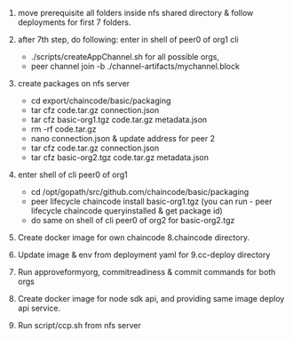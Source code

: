 1. move prerequisite all folders inside nfs shared directory & follow deployments for first 7 folders.

2. after 7th step, do following:
    enter in shell of peer0 of org1 cli
    - ./scripts/createAppChannel.sh
    for all possible orgs,
    - peer channel join -b ./channel-artifacts/mychannel.block

3. create packages on nfs server
    - cd export/chaincode/basic/packaging
    - tar cfz code.tar.gz connection.json 
    - tar cfz basic-org1.tgz code.tar.gz metadata.json
    - rm -rf code.tar.gz
    - nano connection.json & update address for peer 2
    - tar cfz code.tar.gz connection.json
    - tar cfz basic-org2.tgz code.tar.gz metadata.json

4. enter shell of cli peer0 of org1
    - cd /opt/gopath/src/github.com/chaincode/basic/packaging
    - peer lifecycle chaincode install basic-org1.tgz (you can run - peer lifecycle chaincode queryinstalled & get package id)
    - do same on shell of cli peer0 of org2 for basic-org2.tgz

5. Create docker image for own chaincode 8.chaincode directory.

6. Update image & env from deployment yaml for 9.cc-deploy directory

7. Run approveformyorg, commitreadiness & commit commands for both orgs

8. Create docker image for node sdk api, and providing same image deploy api service.

9. Run script/ccp.sh from nfs server
